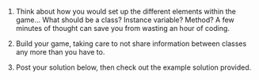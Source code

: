 1. Think about how you would set up the different elements within the game… What should be a class? Instance variable? Method? A few minutes of thought can save you from wasting an hour of coding.

2. Build your game, taking care to not share information between classes any more than you have to.

3. Post your solution below, then check out the example solution provided.
